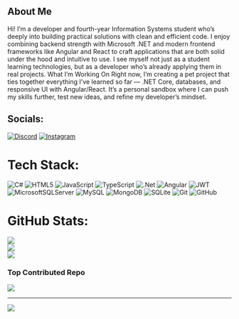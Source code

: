 ## About Me

Hi! I’m a developer and fourth-year Information Systems student who’s deeply into building practical solutions with clean and efficient code.
I enjoy combining backend strength with Microsoft .NET and modern frontend frameworks like Angular and React to craft applications that are both solid under the hood and intuitive to use.
I see myself not just as a student learning technologies, but as a developer who’s already applying them in real projects.
What I’m Working On
Right now, I’m creating a pet project that ties together everything I’ve learned so far — .NET Core, databases, and responsive UI with Angular/React. It’s a personal sandbox where I can push my skills further, test new ideas, and refine my developer’s mindset.

## Socials:
[![Discord](https://img.shields.io/badge/Discord-%237289DA.svg?logo=discord&logoColor=white)](https://discord.gg/LilVoyt) [![Instagram](https://img.shields.io/badge/Instagram-%23E4405F.svg?logo=Instagram&logoColor=white)](https://instagram.com/voytanovskyy) 

# Tech Stack:
![C#](https://img.shields.io/badge/c%23-%23239120.svg?style=for-the-badge&logo=csharp&logoColor=white) ![HTML5](https://img.shields.io/badge/html5-%23E34F26.svg?style=for-the-badge&logo=html5&logoColor=white) ![JavaScript](https://img.shields.io/badge/javascript-%23323330.svg?style=for-the-badge&logo=javascript&logoColor=%23F7DF1E) ![TypeScript](https://img.shields.io/badge/typescript-%23007ACC.svg?style=for-the-badge&logo=typescript&logoColor=white) ![.Net](https://img.shields.io/badge/.NET-5C2D91?style=for-the-badge&logo=.net&logoColor=white) ![Angular](https://img.shields.io/badge/angular-%23DD0031.svg?style=for-the-badge&logo=angular&logoColor=white) ![JWT](https://img.shields.io/badge/JWT-black?style=for-the-badge&logo=JSON%20web%20tokens) ![MicrosoftSQLServer](https://img.shields.io/badge/Microsoft%20SQL%20Server-CC2927?style=for-the-badge&logo=microsoft%20sql%20server&logoColor=white) ![MySQL](https://img.shields.io/badge/mysql-4479A1.svg?style=for-the-badge&logo=mysql&logoColor=white) ![MongoDB](https://img.shields.io/badge/MongoDB-%234ea94b.svg?style=for-the-badge&logo=mongodb&logoColor=white) ![SQLite](https://img.shields.io/badge/sqlite-%2307405e.svg?style=for-the-badge&logo=sqlite&logoColor=white) ![Git](https://img.shields.io/badge/git-%23F05033.svg?style=for-the-badge&logo=git&logoColor=white) ![GitHub](https://img.shields.io/badge/github-%23121011.svg?style=for-the-badge&logo=github&logoColor=white)
# GitHub Stats:
![](https://github-readme-stats.vercel.app/api?username=LilVoyt&theme=dark&hide_border=false&include_all_commits=true&count_private=true)<br/>
![](https://github-readme-streak-stats.herokuapp.com/?user=LilVoyt&theme=dark&hide_border=false)<br/>
![](https://github-readme-stats.vercel.app/api/top-langs/?username=LilVoyt&theme=dark&hide_border=false&include_all_commits=true&count_private=true&layout=compact)

### Top Contributed Repo
![](https://github-contributor-stats.vercel.app/api?username=LilVoyt&limit=5&theme=dark&combine_all_yearly_contributions=true)

---
[![](https://visitcount.itsvg.in/api?id=LilVoyt&icon=0&color=0)](https://visitcount.itsvg.in)

<!-- Proudly created with GPRM ( https://gprm.itsvg.in ) -->
